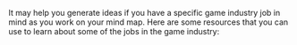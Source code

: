 It may help you generate ideas if you have a specific game industry job in mind as you work on your mind map. Here are some resources that you can use to learn about some of the jobs in the game industry:
